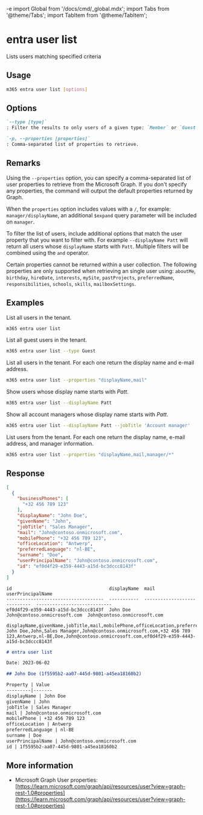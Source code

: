 -e <!-- DISCLAIMER: All secrets, passwords, and sensitive values in this document are examples only and not real credentials. -->
import Global from '/docs/cmd/_global.mdx';
import Tabs from '@theme/Tabs';
import TabItem from '@theme/TabItem';

# entra user list

Lists users matching specified criteria

## Usage

```sh
m365 entra user list [options]
```

## Options

```md definition-list
`--type [type]`
: Filter the results to only users of a given type: `Member` or `Guest`. By default, all users are listed.

`-p, --properties [properties]`
: Comma-separated list of properties to retrieve.
```

<Global />

## Remarks

Using the `--properties` option, you can specify a comma-separated list of user properties to retrieve from the Microsoft Graph. If you don't specify any properties, the command will output the default properties returned by Graph.  

When the `properties` option includes values with a `/`, for example: `manager/displayName`, an additional `$expand` query parameter will be included on `manager`.

To filter the list of users, include additional options that match the user property that you want to filter with. For example `--displayName Patt` will return all users whose `displayName` starts with `Patt`. Multiple filters will be combined using the `and` operator.

Certain properties cannot be returned within a user collection. The following properties are only supported when retrieving an single user using: `aboutMe`, `birthday`, `hireDate`, `interests`, `mySite`, `pastProjects`, `preferredName`, `responsibilities`, `schools`, `skills`, `mailboxSettings`.

## Examples

List all users in the tenant.

```sh
m365 entra user list
```

List all guest users in the tenant.

```sh
m365 entra user list --type Guest
```

List all users in the tenant. For each one return the display name and e-mail address.

```sh
m365 entra user list --properties "displayName,mail"
```

Show users whose display name starts with _Patt_.

```sh
m365 entra user list --displayName Patt
```

Show all account managers whose display name starts with _Patt_.

```sh
m365 entra user list --displayName Patt --jobTitle 'Account manager'
```

List users from the tenant. For each one return the display name, e-mail address, and manager information.

```sh
m365 entra user list --properties "displayName,mail,manager/*"
```

## Response

<Tabs>
  <TabItem value="JSON">

  ```json
  [
    {
      "businessPhones": [
        "+32 456 789 123"
      ],
      "displayName": "John Doe",
      "givenName": "John",
      "jobTitle": "Sales Manager",
      "mail": "John@contoso.onmicrosoft.com",
      "mobilePhone": "+32 456 789 123",
      "officeLocation": "Antwerp",
      "preferredLanguage": "nl-BE",
      "surname": "Doe",
      "userPrincipalName": "John@contoso.onmicrosoft.com",
      "id": "ef0d4f29-e359-4443-a15d-bc3dccc8143f"
    }
  ]
  ```

  </TabItem>
  <TabItem value="Text">

  ```text
  id                                    displayName  mail                          userPrincipalName
  ------------------------------------  -----------  ----------------------------  ----------------------------
  ef0d4f29-e359-4443-a15d-bc3dccc8143f  John Doe     John@contoso.onmicrosoft.com  John@contoso.onmicrosoft.com
  ```

  </TabItem>
  <TabItem value="CSV">

  ```csv
  displayName,givenName,jobTitle,mail,mobilePhone,officeLocation,preferredLanguage,surname,userPrincipalName,id
  John Doe,John,Sales Manager,John@contoso.onmicrosoft.com,+32 456 789 123,Antwerp,nl-BE,Doe,John@contoso.onmicrosoft.com,ef0d4f29-e359-4443-a15d-bc3dccc8143f
  ```

  </TabItem>
  <TabItem value="Markdown">

  ```md
  # entra user list

  Date: 2023-06-02

  ## John Doe (1f5595b2-aa07-445d-9801-a45ea18160b2)

  Property | Value
  ---------|-------
  displayName | John Doe
  givenName | John
  jobTitle | Sales Manager
  mail | John@contoso.onmicrosoft.com
  mobilePhone | +32 456 789 123
  officeLocation | Antwerp
  preferredLanguage | nl-BE
  surname | Doe
  userPrincipalName | John@contoso.onmicrosoft.com  
  id | 1f5595b2-aa07-445d-9801-a45ea18160b2
  ```

  </TabItem>
</Tabs>

## More information

- Microsoft Graph User properties: [https://learn.microsoft.com/graph/api/resources/user?view=graph-rest-1.0#properties](https://learn.microsoft.com/graph/api/resources/user?view=graph-rest-1.0#properties)
